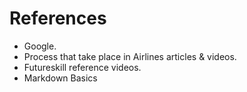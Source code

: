 # References
 * Google.
 * Process that take place in Airlines articles & videos.
 * Futureskill reference videos.
 * Markdown Basics

